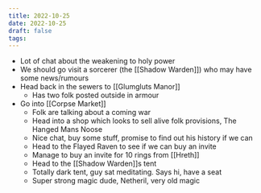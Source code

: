 ```yaml
---
title: 2022-10-25
date: 2022-10-25
draft: false
tags:
---
```

* Lot of chat about the weakening to holy power
* We should go visit a sorcerer (the [[Shadow Warden]]) who may have some news/rumours
* Head back in the sewers to [[Glumgluts Manor]]
	* Has two folk posted outside in armour
* Go into [[Corpse Market]]
	* Folk are talking about a coming war
	* Head into a shop which looks to sell alive folk provisions, The Hanged Mans Noose
	* Nice chat, buy some stuff, promise to find out his history if we can
	* Head to the Flayed Raven to see if we can buy an invite
	* Manage to buy an invite for 10 rings from [[Hreth]] 
	* Head to the [[Shadow Warden]]s tent
	* Totally dark tent, guy sat meditating.  Says hi, have a seat
	* Super strong magic dude, Netheril, very old magic